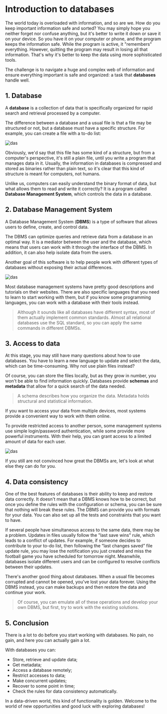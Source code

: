 # Introduction to databases

The world today is overloaded with information, and so are we. How do you keep important information safe and sorted? You may simply hope you neither forget nor confuse anything, but it's better to write it down or save it on your device. So you have it on your computer or phone, and the program keeps the information safe. While the program is active, it "remembers" everything. However, quitting the program may result in losing all that information. That's why it's better to keep the data using more sophisticated tools.

The challenge is to navigate a huge and complex web of information and ensure everything important is safe and organized: a task that **databases** handle well.

## 1. Database

A **database** is a collection of data that is specifically organized for rapid search and retrieval processed by a computer.

The difference between a database and a usual file is that a file may be structured or not, but a database must have a specific structure. For example, you can create a file with a to-do list:

![das](https://ucarecdn.com/83823a8e-3c7e-4657-9a4e-e136d7dbb0a6/)

Obviously, we'd say that this file has some kind of a structure, but from a computer's perspective, it's still a plain file, until you write a program that manages data in it. Usually, the information in databases is compressed and stored as binaries rather than plain text, so it's clear that this kind of structure is meant for computers, not humans.

Unlike us, computers can easily understand the binary format of data, but what allows them to read and write it correctly? It is a program called **Database Management System**, which controls the data in a database.

## 2. Database Management System

A Database Management System (**DBMS**) is a type of software that allows users to define, create, and control data.

The DBMS can optimize queries and retrieve data from а database in an optimal way. It is a mediator between the user and the database, which means that users can work with it through the interface of the DBMS. In addition, it can also help isolate data from the users.

Another goal of this software is to help people work with different types of databases without exposing their actual differences.

![das](https://ucarecdn.com/308c3786-605b-4dfe-8c84-0178b0d1fb03/)

Most database management systems have pretty good descriptions and tutorials on their websites. There are also specific languages that you need to learn to start working with them, but if you know some programming languages, you can work with a database with their tools instead.

> Although it sounds like all databases have different syntax, most of them actually implement common standards. Almost all relational databases use the SQL standard, so you can apply the same commands in different DBMSs. 


## 3. Access to data

At this stage, you may still have many questions about how to use databases. You have to learn a new language to update and select the data, which can be time-consuming. Why not use plain files instead?

Of course, you can store the files locally, but as they grow in number, you won't be able to find information quickly. Databases provide **schemas** and **metadata** that allow for a quick search of the data needed.

> A schema describes how you organize the data. Metadata holds structural and statistical information.

If you want to access your data from multiple devices, most systems provide a convenient way to work with them online.

To provide restricted access to another person, some management systems use simple login/password authentication, while some provide more powerful instruments. With their help, you can grant access to a limited amount of data for each user.

![das](https://ucarecdn.com/12a8b5fb-e0ef-4506-b8f6-ab2e98d71b83/)

If you still are not convinced how great the DBMSs are, let's look at what else they can do for you.

## 4. Data consistency

One of the best features of databases is their ability to keep and restore data correctly. It doesn't mean that a DBMS knows how to be correct, but once you define the rules with the configuration or schema, you can be sure that nothing will break these rules. The DBMS can provide you with formats for your data. You can also set up all the tests and constraints that you want to have.

If several people have simultaneous access to the same data, there may be a problem. Updates in files usually follow the "last save wins" rule, which leads to a conflict of updates. For example, if someone decides to contribute to your to-do list, then following the “last changes saved” file update rule, you may lose the notification you just created and miss the football game you have scheduled for tomorrow night. Meanwhile, databases isolate different users and can be configured to resolve conflicts between their updates.

There's another good thing about databases. When a usual file becomes corrupted and cannot be opened, you've lost your data forever. Using the DBMS instead, you can make backups and then restore the data and continue your work.

> Of course, you can emulate all of these operations and develop your own DBMS, but first, try to work with the existing solutions. 

## 5. Conclusion

There is a lot to do before you start working with databases. No pain, no gain, and here you can actually gain a lot.

With databases you can:

- Store, retrieve and update data;
- Get metadata;
- Access a database remotely;
- Restrict accesses to data;
- Make concurrent updates;
- Recover to some point in time;
- Check the rules for data consistency automatically.

In a data-driven world, this kind of functionality is golden. Welcome to the world of new opportunities and good luck with exploring databases!
